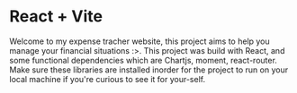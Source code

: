 # React + Vite

Welcome to my expense tracher website, this project aims to help you manage your financial situations :>. 
This project was build with React, and some functional dependencies which are Chartjs, moment, react-router. Make sure these libraries are installed inorder for the project to run on your local machine if you're curious to see it for your-self.
